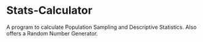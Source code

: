 # Stats-Calculator
A program to calculate Population Sampling and Descriptive Statistics. Also offers a Random Number Generator.
